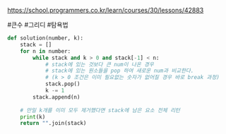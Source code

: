 
https://school.programmers.co.kr/learn/courses/30/lessons/42883

#큰수 #그리디 #탐욕법

```python
def solution(number, k):
    stack = []
    for n in number:
        while stack and k > 0 and stack[-1] < n:
            # stack에 있는 것보다 큰 num이 나온 경우
            # stack에 있는 원소들을 pop 하여 새로운 num과 비교한다.
            # (k > 0 조건은 이미 필요없는 숫자가 없어질 경우 바로 break 과정)
            stack.pop()
            k -= 1
        stack.append(n)
        
    # 만일 k개를 이미 모두 제거했다면 stack에 남은 요소 전체 리턴
    print(k)
    return "".join(stack)
```